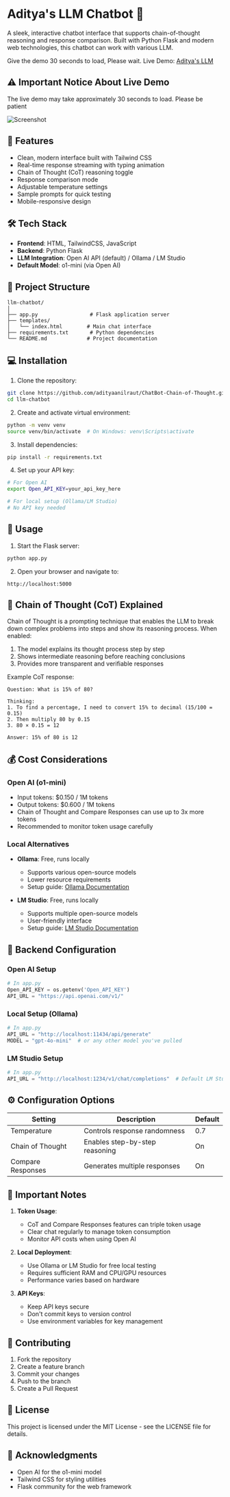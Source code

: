 # Aditya's LLM Chatbot 🤖

A sleek, interactive chatbot interface that supports chain-of-thought reasoning and response comparison. Built with Python Flask and modern web technologies, this chatbot can work with various LLM.

Give the demo 30 seconds to load, Please wait. Live Demo: [Aditya's LLM](https://hostproject2.onrender.com/)

## ⚠️ Important Notice About Live Demo
The live demo may take approximately 30 seconds to load. Please be patient

![Screenshot](LLM-Chatbot.png)



## 🌟 Features

- Clean, modern interface built with Tailwind CSS
- Real-time response streaming with typing animation
- Chain of Thought (CoT) reasoning toggle
- Response comparison mode
- Adjustable temperature settings
- Sample prompts for quick testing
- Mobile-responsive design

## 🛠️ Tech Stack

- **Frontend**: HTML, TailwindCSS, JavaScript
- **Backend**: Python Flask
- **LLM Integration**: Open AI API (default) / Ollama / LM Studio
- **Default Model**: o1-mini (via Open AI)

## 📁 Project Structure

```
llm-chatbot/
│
├── app.py                 # Flask application server
├── templates/
│   └── index.html        # Main chat interface
├── requirements.txt       # Python dependencies
└── README.md             # Project documentation
```

## 💻 Installation

1. Clone the repository:
```bash
git clone https://github.com/adityaanilraut/ChatBot-Chain-of-Thought.git
cd llm-chatbot
```

2. Create and activate virtual environment:
```bash
python -m venv venv
source venv/bin/activate  # On Windows: venv\Scripts\activate
```

3. Install dependencies:
```bash
pip install -r requirements.txt
```

4. Set up your API key:
```bash
# For Open AI
export Open_API_KEY=your_api_key_here

# For local setup (Ollama/LM Studio)
# No API key needed
```

## 🚀 Usage

1. Start the Flask server:
```bash
python app.py
```

2. Open your browser and navigate to:
```
http://localhost:5000
```

## 🔄 Chain of Thought (CoT) Explained

Chain of Thought is a prompting technique that enables the LLM to break down complex problems into steps and show its reasoning process. When enabled:

1. The model explains its thought process step by step
2. Shows intermediate reasoning before reaching conclusions
3. Provides more transparent and verifiable responses

Example CoT response:
```
Question: What is 15% of 80?

Thinking:
1. To find a percentage, I need to convert 15% to decimal (15/100 = 0.15)
2. Then multiply 80 by 0.15
3. 80 × 0.15 = 12

Answer: 15% of 80 is 12
```

## 💰 Cost Considerations

### Open AI (o1-mini)
- Input tokens: $0.150 / 1M tokens
- Output tokens: $0.600 / 1M tokens
- Chain of Thought and Compare Responses can use up to 3x more tokens
- Recommended to monitor token usage carefully

### Local Alternatives
- **Ollama**: Free, runs locally
  - Supports various open-source models
  - Lower resource requirements
  - Setup guide: [Ollama Documentation](https://ollama.ai)

- **LM Studio**: Free, runs locally
  - Supports multiple open-source models
  - User-friendly interface
  - Setup guide: [LM Studio Documentation](https://lmstudio.ai)

## 🔧 Backend Configuration

### Open AI Setup
```python
# In app.py
Open_API_KEY = os.getenv('Open_API_KEY')
API_URL = "https://api.openai.com/v1/"
```

### Local Setup (Ollama)
```python
# In app.py
API_URL = "http://localhost:11434/api/generate"
MODEL = "gpt-4o-mini"  # or any other model you've pulled
```

### LM Studio Setup
```python
# In app.py
API_URL = "http://localhost:1234/v1/chat/completions"  # Default LM Studio endpoint
```

## ⚙️ Configuration Options

| Setting | Description | Default |
|---------|-------------|---------|
| Temperature | Controls response randomness | 0.7 |
| Chain of Thought | Enables step-by-step reasoning | On |
| Compare Responses | Generates multiple responses | On |

## 🚨 Important Notes

1. **Token Usage**: 
   - CoT and Compare Responses features can triple token usage
   - Clear chat regularly to manage token consumption
   - Monitor API costs when using Open AI

2. **Local Deployment**:
   - Use Ollama or LM Studio for free local testing
   - Requires sufficient RAM and CPU/GPU resources
   - Performance varies based on hardware

3. **API Keys**:
   - Keep API keys secure
   - Don't commit keys to version control
   - Use environment variables for key management

## 🤝 Contributing

1. Fork the repository
2. Create a feature branch
3. Commit your changes
4. Push to the branch
5. Create a Pull Request

## 📄 License

This project is licensed under the MIT License - see the LICENSE file for details.

## 👥 Acknowledgments

- Open AI for the o1-mini model
- Tailwind CSS for styling utilities
- Flask community for the web framework
